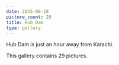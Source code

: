 ```yaml
---
date: 2025-08-18
picture_count: 29
title: Hub Dam
type: gallery
---
```


Hub Dam is just an hour away from Karachi.

This gallery contains 29 pictures.